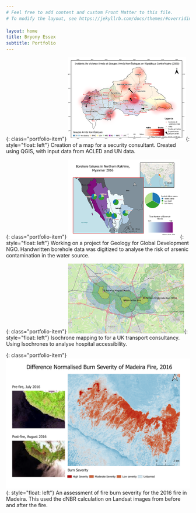 ```yaml
---
# Feel free to add content and custom Front Matter to this file.
# To modify the layout, see https://jekyllrb.com/docs/themes/#overriding-theme-defaults

layout: home
title: Bryony Essex
subtitle: Portfolio
---
```



{: class="portfolio-item"}
![Alt text](assets/projects/security.png){: style="float: left"}
Creation of a map for a security consultant.
Created using QGIS, with input data from ACLED and UN data.


{: class="portfolio-item"}
![Alt text](assets/projects/borehole.png){: style="float: left"}
Working on a project for Geology for Global Development NGO. Handwritten borehole data was digitized to analyse the risk of arsenic contamination in the water source.


{: class="portfolio-item"}
![Alt text](assets/projects/uk_transport.png){: style="float: left"}
Isochrone mapping to for a UK transport consultancy. Using Isochrones to analyse hospital accessibility.



{: class="portfolio-item"}
![Alt text](assets/projects/dNBR_madeira.png){: style="float: left"}
An assessment of fire burn severity for the 2016 fire in Madeira. This used the dNBR calculation on Landsat images from before and after the fire.

